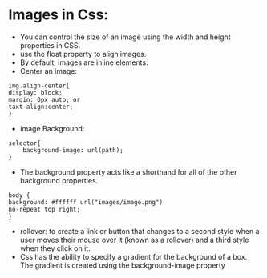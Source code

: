 # Images in Css:
- You can control the size of an image using the width and height properties in CSS.
- use the float property to align images.
- By default, images are inline elements.
- Center an image:
```
img.align-center{
display: block;
margin: 0px auto; or 
taxt-align:center;
}
```
- image Background:
```
selector{
    background-image: url(path);
}
```
- The background property acts like a shorthand for all of the other background properties.
```
body {
background: #ffffff url("images/image.png")
no-repeat top right;
}
```
- rollover: to create a link or button that changes to a second style when a user moves their mouse over it (known as a rollover) and a third style when they click on it.
- Css has the ability to specify a gradient for
the background of a box. The gradient is created using the background-image property
